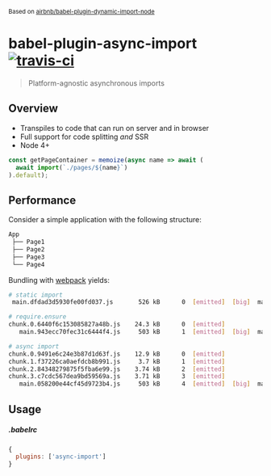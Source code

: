 <sub>Based on [airbnb/babel-plugin-dynamic-import-node](https://github.com/airbnb/babel-plugin-dynamic-import-node)</sub>
# babel-plugin-async-import [![travis-ci](https://travis-ci.org/bernardmcmanus/babel-plugin-async-import.svg)](https://travis-ci.org/bernardmcmanus/babel-plugin-async-import)
> Platform-agnostic asynchronous imports

## Overview
* Transpiles to code that can run on server and in browser
* Full support for code splitting *and* SSR
* Node 4+

```js
const getPageContainer = memoize(async name => await (
  await import(`./pages/${name}`)
).default);
```

## Performance
Consider a simple application with the following structure:
```bash
App
 ├── Page1
 ├── Page2
 ├── Page3
 └── Page4
```

Bundling with [webpack](https://github.com/webpack/webpack) yields:
```bash
# static import
 main.dfdad3d5930fe00fd037.js       526 kB      0  [emitted]  [big]  main

# require.ensure
chunk.0.6440f6c153085827a48b.js    24.3 kB      0  [emitted]
   main.943ecc70fec31c6444f4.js     503 kB      1  [emitted]  [big]  main

# async import
chunk.0.9491e6c24e3b87d1d63f.js    12.9 kB      0  [emitted]
chunk.1.f37226ca0aefdcb8b991.js     3.7 kB      1  [emitted]
chunk.2.84348279875f5fba6e99.js    3.74 kB      2  [emitted]
chunk.3.c7cdc567dea9bd59569a.js    3.71 kB      3  [emitted]
   main.058200e44cf45d9723b4.js     503 kB      4  [emitted]  [big]  main
```

## Usage

##### .babelrc
```js
{
  plugins: ['async-import']
}
```

